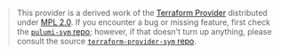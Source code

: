 > This provider is a derived work of the [Terraform Provider](https://github.com/terraform-providers/terraform-provider-sym)
> distributed under [MPL 2.0](https://www.mozilla.org/en-US/MPL/2.0/). If you encounter a bug or missing feature,
> first check the [`pulumi-sym` repo](/issues); however, if that doesn't turn up anything,
> please consult the source [`terraform-provider-sym` repo](https://github.com/terraform-providers/terraform-provider-sym/issues).
